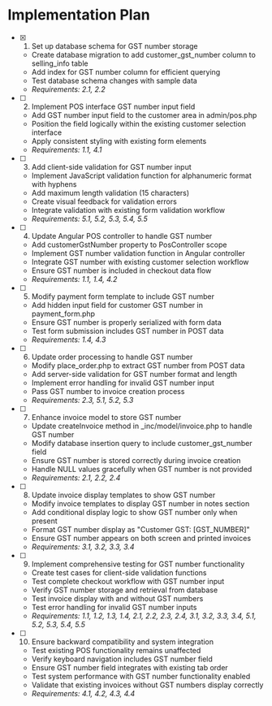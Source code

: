 # Implementation Plan

- [x] 1. Set up database schema for GST number storage
  - Create database migration to add customer_gst_number column to selling_info table
  - Add index for GST number column for efficient querying
  - Test database schema changes with sample data
  - _Requirements: 2.1, 2.2_

- [ ] 2. Implement POS interface GST number input field
  - Add GST number input field to the customer area in admin/pos.php
  - Position the field logically within the existing customer selection interface
  - Apply consistent styling with existing form elements
  - _Requirements: 1.1, 4.1_

- [ ] 3. Add client-side validation for GST number input
  - Implement JavaScript validation function for alphanumeric format with hyphens
  - Add maximum length validation (15 characters)
  - Create visual feedback for validation errors
  - Integrate validation with existing form validation workflow
  - _Requirements: 5.1, 5.2, 5.3, 5.4, 5.5_

- [ ] 4. Update Angular POS controller to handle GST number
  - Add customerGstNumber property to PosController scope
  - Implement GST number validation function in Angular controller
  - Integrate GST number with existing customer selection workflow
  - Ensure GST number is included in checkout data flow
  - _Requirements: 1.1, 1.4, 4.2_

- [ ] 5. Modify payment form template to include GST number
  - Add hidden input field for customer GST number in payment_form.php
  - Ensure GST number is properly serialized with form data
  - Test form submission includes GST number in POST data
  - _Requirements: 1.4, 4.3_

- [ ] 6. Update order processing to handle GST number
  - Modify place_order.php to extract GST number from POST data
  - Add server-side validation for GST number format and length
  - Implement error handling for invalid GST number input
  - Pass GST number to invoice creation process
  - _Requirements: 2.3, 5.1, 5.2, 5.3_

- [ ] 7. Enhance invoice model to store GST number
  - Update createInvoice method in _inc/model/invoice.php to handle GST number
  - Modify database insertion query to include customer_gst_number field
  - Ensure GST number is stored correctly during invoice creation
  - Handle NULL values gracefully when GST number is not provided
  - _Requirements: 2.1, 2.2, 2.4_

- [ ] 8. Update invoice display templates to show GST number
  - Modify invoice templates to display GST number in notes section
  - Add conditional display logic to show GST number only when present
  - Format GST number display as "Customer GST: [GST_NUMBER]"
  - Ensure GST number appears on both screen and printed invoices
  - _Requirements: 3.1, 3.2, 3.3, 3.4_

- [ ] 9. Implement comprehensive testing for GST number functionality
  - Create test cases for client-side validation functions
  - Test complete checkout workflow with GST number input
  - Verify GST number storage and retrieval from database
  - Test invoice display with and without GST numbers
  - Test error handling for invalid GST number inputs
  - _Requirements: 1.1, 1.2, 1.3, 1.4, 2.1, 2.2, 2.3, 2.4, 3.1, 3.2, 3.3, 3.4, 5.1, 5.2, 5.3, 5.4, 5.5_

- [ ] 10. Ensure backward compatibility and system integration
  - Test existing POS functionality remains unaffected
  - Verify keyboard navigation includes GST number field
  - Ensure GST number field integrates with existing tab order
  - Test system performance with GST number functionality enabled
  - Validate that existing invoices without GST numbers display correctly
  - _Requirements: 4.1, 4.2, 4.3, 4.4_